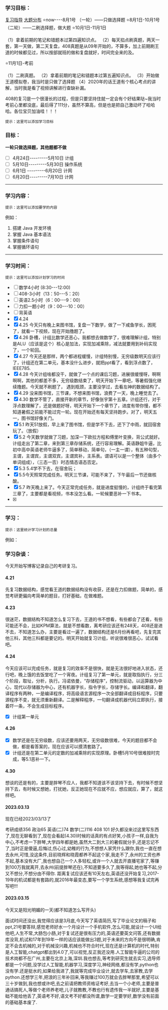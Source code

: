 ### 学习目标：
[复习指导](https://zhuanlan.zhihu.com/p/364269076)
[大题分布](https://zhuanlan.zhihu.com/p/410542143)
⭐️now----8月1号     （一轮）——只做选择题
⭐️8月1日-10月1号  （二轮）——二刷选择题，做大题
⭐️10月1日-11月1日

（1）拿着前期的笔记和错题本过第四遍知识点。
（2）每天掐点刷真题，两天一套，第一天做，第二天复盘，408真题是从09年开始的，不算多，加上前期刷王道的时候都见过，所以按部就班的做和复盘就好，时间完全来的及。

⭐️11月1日-考前

（1）二刷真题。
（2）拿着前期的笔记和错题本过第五遍知识点。
（3）开始做王道模拟卷，我当时是只做了选择题
（4）2020年的话王道有个核心考点的讲解，当时我是看了视频讲解进行查缺补漏。

408的复习是一个很漫长的过程，但是只要坚持住就一定会有个好结果哒~我当时考前心里都没底，最后得了111分，虽然不算高，但是也是把自己激动坏了哈哈哈。各位宝贝加油哇！！！

`提示：这里可以添加学习目标`

### 目标：
**一轮只做选择题，其他题都不做**
 - [ ] 4月24日---------5月10日  		    计组          
 - [ ] 5月10日---------5月30日         操作系统   
 - [ ] 6月1日  ---------6月20日          计网        
 - [ ] 6月20日---------7月10日          计网          
---

### 学习内容：

`提示：这里可以添加要学的内容`

例如：
1. 搭建 Java 开发环境
2. 掌握 Java 基本语法
3. 掌握条件语句
4. 掌握循环语句

---

### 学习时间：

`提示：这里可以添加计划学习的时间`
 - [ ] 数学4小时   (8:30---12:00)
 - [ ] 408-3小时（13：50---5：20）
 - [ ] 英语2.5小时（6：00---9：00）
 - [ ] 力扣一题小时（9：00---10：00）
 - [ ] 背英语
 - [x] 4.24
 - [x] 4.25   今天只有晚上来图书馆，复盘一下数学，做了一下咸鱼学长，困死了，就看一下视频，现在开始撸题了。
 - [x] 4.26  卧槽，计组比数学还恶心，我都想去做数学了，很难理解计组，特别是ALU（应该是这个）核心是加法，实现加减乘除，减法就要用到补码实现了，一个轮回。
 - [x] 4.27  今天还是那样，两个都进程缓慢，计组特别慢，无穷级数明天应该行了，计组还在第二单元，基本没什么进步，就把ppt看了，看到浮点数了，IEEE785.
 - [x] 4.28 今天计组啥都没干，就做了一个点的课后习题，进展很缓慢呀，啊啊啊啊，其他的都差不多，无穷级数结束了，明天开始下一章吧，等暑假强化继续撸题。今天就不刷题了， 遇到瓶颈，主要没学过，去看左神的数据结构了。
 - [x] 4.29 没来图书馆，三节课，不想来图书馆，浪费了一天，晚上睡觉去了。
 - [x] 4.30 数学不管了，直接开新的章节，好像张宇第十五章。计组还行，对于浮点数理解了，还是做题好呀，明天开始下一个章节了，进度有带你慢，都不知道暑假之前能不能过完一轮。现在开始还有每天坚持跑步。对了，明天五一，图书馆好像关门。
 - [x] 5.1  昨天51放假，早上来了图书馆，但是学不下去，还下了中雨，就回宿舍玩了。（放假）
 - [x] 5.2   今天数学就做了习题，加深一下欧拉方程和傅里叶变换，背公式就好。计组走出了第二章，来到第三章存储系统，还行容易理解。英语静姐牛逼，比初中高中英语老师牛逼多了，简单移动，简单句，（一主一谓），有五种句型，主谓，主谓宾，主谓双宾，主谓宾补，主系表。谓语可以是一个整体（由多个单词组成），（三态一否）时态情态语态否定。
 - [x] 5.3  5.4学不下去，在宿舍玩；
 - [x] 5.5今天照常完成任务。明天三节课，可能不来了，下午最后一节还做核酸。
 - [x] 5.7   昨天晚上来了。今天正常完成任务，就是进度挺慢的，计组终于看完第三章了，主要都是看视频，书本没怎么看。一轮候要恶补一下书本。
 - [x] 

---

### 学习：

`提示：这里统计学习计划的总量`

例如：





### 学习杂谈：

今天开始写博客记录自己的考研复习。

#### 4.21

先复习数据结构，感觉看王道的数据结构没有收获，还是在力扣做题，简单的，感觉考研更偏向考简单的题目，打好基础，在做难题。

#### 4.23

很迷茫，数据结构不知道怎么复习下去，王道的书不想看，有些都会了还看，有些可能还不会，比如KPM算法，就是不想看数，离考研应该还有248天，408还是进不去，不知道怎么办，主要是看过一遍了，数据结构还是6月份再看吧，先复完其他三科，其他三科都是要记的。明天开始就复习计组，听说很难很恶心，试试看吧。

#### 4.24

今天应该可以完成任务，就是复习的效率不是很快，就是无法很好地进入状态，还行吧，晚上饿的去饭堂吃了一个宵夜。计组复习了第一单元，就是取指执行，分三个阶段，取址，分析，执行。冯诺依曼，“存储程序”，控制流驱动，以运算器为中心，现代以存储器为中心，还有机器字长，指令字长，存储字长。编译和翻译，翻译程序有两种，一是编译程序，将高级语言源程序一次全部翻译成目标程序，只要源程序不变，就无须重新翻译。二是解释程序，一句翻译成机器代码立即执行，接着吓一条，不会生成目标程序。

 - [x] 计组第一单元

#### 4.26

 - [x] 数学还是在无穷级数，应该还要用两天，无穷级数很难，今天的题目都不会做，都是看答案的，现在应该可以摸清套路了。
 - [x] 计组还是在第二单元的定数的加减乘除的实现原理。卧槽5月10号很难按时完成，等5.1恶补一下。

####  4.30

 想谈的还是有的，主要是胖琴不应人，我都不知道该不该坚持下去，有时候不想坚持下去，有时候又想她，打扰她，反正她现在不应就不应，想应就应，算了，就这样吧。



#### 2023.03.13

现在已经2023/03/13了

考研成绩356	政治65	英语(二)74	数学(二)116	408 101
好久都没来过这里写东西了,现在无聊看到了,现在会看起(4.30)时候的话真的有点好笑,小孩子一样,自我为中心,不考虑一下胖琴,大学四年都是她,虽然大二到大三的暑假就分手,还是忘记不了,当时正是傻逼,后悔过,伤心过,幼稚的行为,不想想人家凭什么跟你,我也一直在想去永州,可惜,没这条件,目前晓辉和晓霞都养不起这个家,我走不了,永州的工资也养不起,基本没有大厂,我也想自己一个人多轻松,或许一个人就去开直播宅家了,等赚到100万我就离开,去永州(前提胖琴还在),不知道要多久了,我等得起,她也等不起,分又不想分,不想分由不得你.
距离复试应该还有10天左右,英语还没开始复习,2017-19年的机试都是有套路的,就2016年最变态,要写一个学生系统,感想等我复试完再写吧!!!



#### 2023.03.15

今天又是阳光明媚的一天(都不知道怎么写开头)

面试时间还没出,我觉得应该是3月底,今天写了英语简历,写了毕业论文的稿子和ppt,21号要答辩,感觉老师好水一个月设计一个手机软件,怎么可能,就设计一个UI给他吧,人生不常,大肠包小肠,对于复试还是很有压力的,英语还要英文问答,还有数据库没背,机试和17年到19年一样的话应该能做出3题,对于未来的方向不是很明确,肯定不会去机械的,对于机械没兴趣,机械也不符合时代,现在还是计算机的时代,特别是人工智能,chatgpt都出到4.0了,可以视觉,反正我还没用.人工智能牛逼的公司的技术岗都不在广州,主要在北京上海,深圳.我也想去,等考到研究生就去实习,选导师都是一个问题,没学过人工智能,机器学习,深度学习,神经网络,都没有学,python也没有学.还是挺水的,如果给我进了,我就等完成毕业设计,就去学车,去家教,去学python.还想学三年,把浪的三年补回来,等我赚过100万就会去胖琴那里,希望可以三十岁做到,我也想或许吧,去之前请把教师资格证考好,去当一个小老师,主要是普通话搞死人,等做个老师养老吧,儿子就教教,不教也行有遗传我一半就好,主要是基础不能给他丢了,英语考不好,语文考不好都没所谓,数学一定要学好,数学没有前面的基础基本废了.

